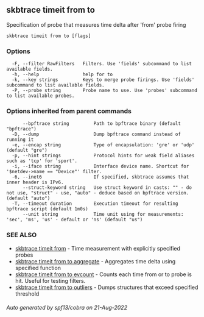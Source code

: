 ## skbtrace timeit from to

Specification of probe that measures time delta after 'from' probe firing

```
skbtrace timeit from to [flags]
```

### Options

```
  -F, --filter RawFilters   Filters. Use 'fields' subcommand to list available fields.
  -h, --help                help for to
  -k, --key strings         Keys to merge probe firings. Use 'fields' subcommand to list available fields.
  -P, --probe string        Probe name to use. Use 'probes' subcommand to list available probes.
```

### Options inherited from parent commands

```
      --bpftrace string         Path to bpftrace binary (default "bpftrace")
  -D, --dump                    Dump bpftrace command instead of running it
  -e, --encap string            Type of encapsulation: 'gre' or 'udp' (default "gre")
  -p, --hint strings            Protocol hints for weak field aliases such as 'tcp' for 'sport'.
  -i, --iface string            Interface device name. Shortcut for '$netdev->name == "Device"' filter.
  -6, --inet6                   If specified, skbtrace assumes that inner header is IPv6.
      --struct-keyword string   Use struct keyword in casts: "" - do not use, "struct" - use, "auto" - deduce based on bpftrace version. (default "auto")
  -T, --timeout duration        Execution timeout for resulting bpftrace script (default 1m0s)
      --unit string             Time unit using for measurements: 'sec', 'ms', 'us' - default or 'ns' (default "us")
```

### SEE ALSO

* [skbtrace timeit from](skbtrace_timeit_from.md)	 - Time measurement with explicitly specified probes
* [skbtrace timeit from to aggregate](skbtrace_timeit_from_to_aggregate.md)	 - Aggregates time delta using specified function
* [skbtrace timeit from to evcount](skbtrace_timeit_from_to_evcount.md)	 - Counts each time from or to probe is hit. Useful for testing filters.
* [skbtrace timeit from to outliers](skbtrace_timeit_from_to_outliers.md)	 - Dumps structures that exceed specified threshold

###### Auto generated by spf13/cobra on 21-Aug-2022
